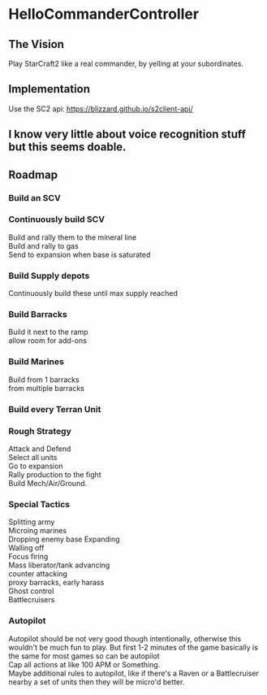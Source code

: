 # HelloCommanderController
## The Vision
Play StarCraft2 like a real commander, by yelling at your subordinates.
## Implementation
Use the SC2 api: https://blizzard.github.io/s2client-api/
## I know very little about voice recognition stuff but this seems doable.
## Roadmap
### Build an SCV
### Continuously build SCV
Build and rally them to the mineral line  
Build and rally to gas  
Send to expansion when base is saturated  
### Build Supply depots
Continuously build these until max supply reached  
### Build Barracks
Build it next to the ramp  
allow room for add-ons  
### Build Marines
Build from 1 barracks  
from multiple barracks  
### Build every Terran Unit
### Rough Strategy
Attack and Defend  
Select all units  
Go to expansion  
Rally production to the fight  
Build Mech/Air/Ground.  
### Special Tactics
Splitting army  
Microing marines  
Dropping enemy base
Expanding  
Walling off  
Focus firing  
Mass liberator/tank advancing  
counter attacking  
proxy barracks, early harass  
Ghost control  
Battlecruisers 
### Autopilot
Autopilot should be not very good though intentionally, otherwise this wouldn't be much fun to play. But first 1-2 minutes of the game basically is the same for most games so can be autopilot  
Cap all actions at like 100 APM or Something.  
Maybe additional rules to autopilot, like if there's a Raven or a Battlecruiser nearby a set of units then they will be micro'd better.  

